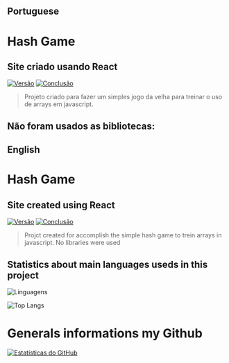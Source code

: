 ## Portuguese
# Hash Game
## Site criado usando React

[![Versão](https://img.shields.io/badge/Vers%C3%A3o-1.0-blue)](https://github.com/GabrielRSiqueira18/hash-game)
[![Conclusão](https://img.shields.io/badge/Conclus%C3%A3o-100%25-green)](https://github.com/GabrielRSiqueira18/hash-game)

> Projeto criado para fazer um simples jogo da velha para treinar o uso de arrays em javascript.
## Não foram usados as bibliotecas: 

## English
# Hash Game
## Site created using React

[![Versão](https://img.shields.io/badge/Vers%C3%A3o-1.0-blue)](https://github.com/GabrielRSiqueira18/coffee-delivery-desafio-2)
[![Conclusão](https://img.shields.io/badge/Conclus%C3%A3o-100%25-green)](https://github.com/GabrielRSiqueira18/coffee-delivery-desafio-2)

> Projct created for accomplish the simple hash game to trein arrays in javascript.
> No libraries were used

## Statistics about main languages useds in this project
![Linguagens](https://img.shields.io/github/languages/top/GabrielRSiqueira18/coffee-delivery-desafio-2.svg)

![Top Langs](https://github-readme-stats.vercel.app/api/top-langs/?username=GabrieLRSiqueira18&theme=tokyonight)


# Generals informations my Github
[![Estatísticas do GitHub](https://github-readme-stats.vercel.app/api?username=GabrielRSiqueira18&theme=blue-green)](https://github.com/GabrielRSiqueira18/github-readme-stats)

